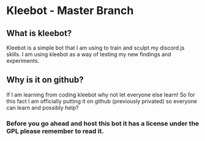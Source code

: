 # Kleebot - Master Branch

## What is kleebot?
Kleebot is a simple bot that I am using to train and sculpt my discord.js skills.
I am using kleebot as a way of testing my new findings and experiments.

## Why is it on github?
If I am learning from coding kleebot why not let everyone else learn! So for this fact I am officially
putting it on github (previously privated) so everyone can learn and possibly help?

### Before you go ahead and host this bot it has a license under the GPL please remember to read it.
